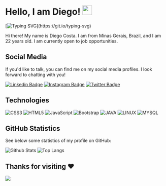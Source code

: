 # Hello, I am Diego! <img src="https://raw.githubusercontent.com/aemmadi/aemmadi/master/wave.gif" width="30px">

[![Typing SVG](https://readme-typing-svg.herokuapp.com?color=333333&width=600&lines=diego@github~$+git+add+-A;diego@github~$+git+commit+-m+"First+Commit";diego@github~$+git+push+origin;diego@github~$+echo+"Hello+Wolrd!+🌎")](https://git.io/typing-svg)

Hi there! My name is Diego Costa. I am from Minas Gerais, Brazil, and I am 22 years old. I am currently open to job opportunities.

## Social Media

If you'd like to talk, you can find me on my social media profiles. I look forward to chatting with you!

[![Linkedin Badge](https://img.shields.io/badge/-diegocosta13-blue?style=flat-square&logo=Linkedin&logoColor=white&link=https://www.linkedin.com/in/diegocosta13/)](https://www.linkedin.com/in/diegocosta13/)
[![Instagram Badge](https://img.shields.io/badge/-diegocosta2023-purple?style=flat-square&logo=instagram&logoColor=white&link=https://www.instagram.com/diegocosta2023/)](https://www.instagram.com/diegocosta2023/)
[![Twitter Badge](https://img.shields.io/badge/-diegocosta2023-blue?style=flat-square&logo=twitter&logoColor=white&link=https://twitter.com/diegocosta2023)](https://twitter.com/diegocosta2023)

## Technologies

![CSS3](https://img.shields.io/badge/css3-%231572B6.svg?style=for-the-badge&logo=css3&logoColor=white)
![HTML5](https://img.shields.io/badge/html5-%23E34F26.svg?style=for-the-badge&logo=html5&logoColor=white)
![JavaScript](https://img.shields.io/badge/javascript-%23323330.svg?style=for-the-badge&logo=javascript&logoColor=%23F7DF1E)
![Bootstrap](https://img.shields.io/badge/bootstrap-%23563D7C.svg?style=for-the-badge&logo=bootstrap&logoColor=white)
![JAVA](https://img.shields.io/badge/Java-ED8B00?style=for-the-badge&logo=java&logoColor=white)
![LINUX](https://img.shields.io/badge/Linux-E34F26?style=for-the-badge&logo=linux&logoColor=black)
![MYSQL](https://img.shields.io/badge/MySQL-00000F?style=for-the-badge&logo=mysql&logoColor=white)

## GitHub Statistics

See below some statistics of my profile on GitHub:

![Github Stats](https://github-readme-stats.vercel.app/api?username=c-diego&show_icons=true&theme=prussian&include_all_commits=true&count_private=true)
![Top Langs](https://github-readme-stats.vercel.app/api/top-langs/?username=c-diego&layout=compact&langs_count=7&theme=prussian)

## Thanks for visiting :heart:

<img src="https://profile-counter.glitch.me/c-diego/count.svg">  
